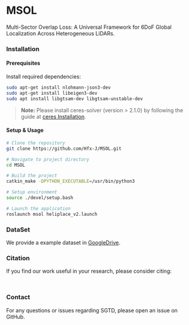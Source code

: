 # MSOL
Multi-Sector Overlap Loss: A Universal Framework for 6DoF Global Localization Across Heterogeneous LiDARs.


### Installation

#### Prerequisites

Install required dependencies:

```bash
sudo apt-get install nlohmann-json3-dev
sudo apt-get install libeigen3-dev
sudo apt install libgtsam-dev libgtsam-unstable-dev
```

> **Note:** Please install ceres-solver (version > 2.1.0) by following the guide at [ceres Installation](http://ceres-solver.org/installation.html).

#### Setup & Usage

```bash
# Clone the repository
git clone https://github.com/Hfx-J/MSOL.git

# Navigate to project directory
cd MSOL 

# Build the project
catkin_make -DPYTHON_EXECUTABLE=/usr/bin/python3

# Setup environment
source ./devel/setup.bash

# Launch the application
roslaunch msol heliplace_v2.launch
```
### DataSet
We provide a example dataset in [GoogleDrive]([https://drive.google.com/file/d/1TAiII6orI8u3fWGBl6jcP4RjUxQmiLwC/view?usp=drive_link](https://drive.google.com/file/d/1TAiII6orI8u3fWGBl6jcP4RjUxQmiLwC/view?usp=sharing)).
### Citation

If you find our work useful in your research, please consider citing:

```


```

### Contact

For any questions or issues regarding SGTD, please open an issue on GitHub.

